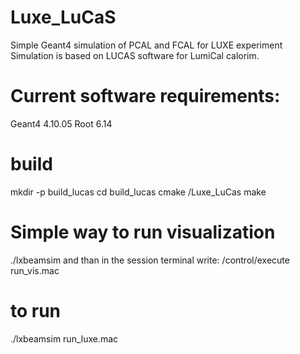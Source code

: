 # Luxe_LuCaS
Simple Geant4 simulation of PCAL and FCAL for LUXE experiment
Simulation is based on LUCAS software for LumiCal calorim.

# Current software requirements:
Geant4 4.10.05
Root 6.14

# build
mkdir -p build_lucas
cd build_lucas
cmake <path-to-dir>/Luxe_LuCas
make

# Simple way to run visualization
./lxbeamsim
and than in the session terminal write:
/control/execute run_vis.mac

# to run
./lxbeamsim run_luxe.mac
